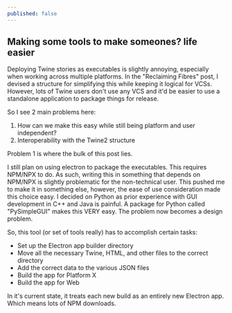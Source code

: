 ```yaml
---
published: false
---
```

## Making some tools to make someones? life easier

Deploying Twine stories as executables is slightly annoying, especially when working across multiple platforms. In the "Reclaiming Fibres" post, I devised a structure for simplifying this while keeping it logical for VCSs. However, lots of Twine users don't use any VCS and it'd be easier to use a standalone application to package things for release.

So I see 2 main problems here:
1. How can we make this easy while still being platform and user independent?
2. Interoperability with the Twine2 structure

Problem 1 is where the bulk of this post lies.

I still plan on using electron to package the executables. This requires NPM/NPX to do. As such, writing this in something that depends on NPM/NPX is slightly problematic for the non-technical user. This pushed me to make it in something else, however, the ease of use consideration made this choice easy. I decided on Python as prior experience with GUI development in C++ and Java is painful. A package for Python called "PySimpleGUI" makes this VERY easy. The problem now becomes a design problem.

So, this tool (or set of tools really) has to accomplish certain tasks:
- Set up the Electron app builder directory
- Move all the necessary Twine, HTML, and other files to the correct directory
- Add the correct data to the various JSON files
- Build the app for Platform X
- Build the app for Web

In it's current state, it treats each new build as an entirely new Electron app. Which means lots of NPM downloads.
